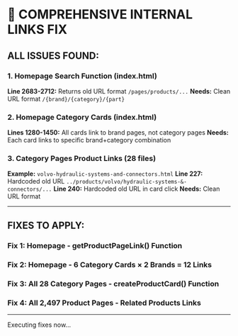 # 🔧 COMPREHENSIVE INTERNAL LINKS FIX

## ALL ISSUES FOUND:

### 1. Homepage Search Function (index.html)
**Line 2683-2712:** Returns old URL format `/pages/products/...`
**Needs:** Clean URL format `/{brand}/{category}/{part}`

### 2. Homepage Category Cards (index.html)
**Lines 1280-1450:** All cards link to brand pages, not category pages
**Needs:** Each card links to specific brand+category combination

### 3. Category Pages Product Links (28 files)
**Example:** `volvo-hydraulic-systems-and-connectors.html`
**Line 227:** Hardcoded old URL `../products/volvo/hydraulic-systems-&-connectors/...`
**Line 240:** Hardcoded old URL in card click
**Needs:** Clean URL format

---

## FIXES TO APPLY:

### Fix 1: Homepage - getProductPageLink() Function
### Fix 2: Homepage - 6 Category Cards × 2 Brands = 12 Links
### Fix 3: All 28 Category Pages - createProductCard() Function
### Fix 4: All 2,497 Product Pages - Related Products Links

---

Executing fixes now...

